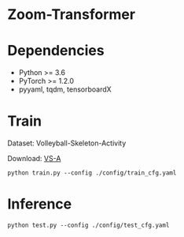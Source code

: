 # Zoom-Transformer

# Dependencies
- Python >= 3.6
- PyTorch >= 1.2.0
- pyyaml, tqdm, tensorboardX

# Train
Dataset: Volleyball-Skeleton-Activity

Download: [VS-A](https://whueducn-my.sharepoint.com/:f:/g/personal/zjiaxu_whu_edu_cn/EpDY5l3v4BJEnUnswFTc8aMBfrtVf8KruGxgwRXnwaFpMg?e=g2pfbm)
```
python train.py --config ./config/train_cfg.yaml
```
# Inference
```
python test.py --config ./config/test_cfg.yaml
```
